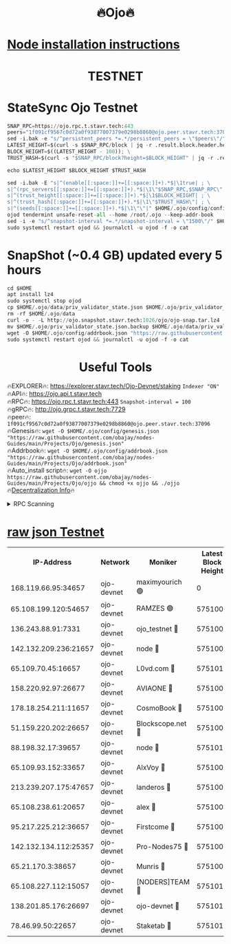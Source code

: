 <h1 align="center"> 🔥Ojo🔥</h1>

[Node installation instructions](https://github.com/obajay/nodes-Guides/tree/main/Projects/Ojo)
=

<h1 align="center"> TESTNET</h1>

# StateSync Ojo Testnet
```python
SNAP_RPC=https://ojo.rpc.t.stavr.tech:443
peers="1f091cf9567c0d72a0f93877007379e0298b8860@ojo.peer.stavr.tech:37096"
sed -i.bak -e "s/^persistent_peers *=.*/persistent_peers = \"$peers\"/" $HOME/.ojo/config/config.toml
LATEST_HEIGHT=$(curl -s $SNAP_RPC/block | jq -r .result.block.header.height); \
BLOCK_HEIGHT=$((LATEST_HEIGHT - 100)); \
TRUST_HASH=$(curl -s "$SNAP_RPC/block?height=$BLOCK_HEIGHT" | jq -r .result.block_id.hash)

echo $LATEST_HEIGHT $BLOCK_HEIGHT $TRUST_HASH

sed -i.bak -E "s|^(enable[[:space:]]+=[[:space:]]+).*$|\1true| ; \
s|^(rpc_servers[[:space:]]+=[[:space:]]+).*$|\1\"$SNAP_RPC,$SNAP_RPC\"| ; \
s|^(trust_height[[:space:]]+=[[:space:]]+).*$|\1$BLOCK_HEIGHT| ; \
s|^(trust_hash[[:space:]]+=[[:space:]]+).*$|\1\"$TRUST_HASH\"| ; \
s|^(seeds[[:space:]]+=[[:space:]]+).*$|\1\"\"|" $HOME/.ojo/config/config.toml
ojod tendermint unsafe-reset-all --home /root/.ojo --keep-addr-book
sed -i -e "s/^snapshot-interval *=.*/snapshot-interval = \"1500\"/" $HOME/.ojo/config/app.toml
sudo systemctl restart ojod && journalctl -u ojod -f -o cat
```
# SnapShot (~0.4 GB) updated every 5 hours
```python
cd $HOME
apt install lz4
sudo systemctl stop ojod
cp $HOME/.ojo/data/priv_validator_state.json $HOME/.ojo/priv_validator_state.json.backup
rm -rf $HOME/.ojo/data
curl -o - -L http://ojo.snapshot.stavr.tech:1026/ojo/ojo-snap.tar.lz4 | lz4 -c -d - | tar -x -C $HOME/.ojo --strip-components 2
mv $HOME/.ojo/priv_validator_state.json.backup $HOME/.ojo/data/priv_validator_state.json
wget -O $HOME/.ojo/config/addrbook.json "https://raw.githubusercontent.com/obajay/nodes-Guides/main/Projects/Ojo/addrbook.json"
sudo systemctl restart ojod && journalctl -u ojod -f -o cat
```
 <h1 align="center"> Useful Tools</h1>

🔥EXPLORER🔥:        https://explorer.stavr.tech/Ojo-Devnet/staking        `Indexer "ON"` \
🔥API🔥:                     https://ojo.api.t.stavr.tech \
🔥RPC🔥:                    https://ojo.rpc.t.stavr.tech:443              `Snapshot-interval = 100` \
🔥gRPC🔥:                  http://ojo.grpc.t.stavr.tech:7729 \
🔥peer🔥:                   `1f091cf9567c0d72a0f93877007379e0298b8860@ojo.peer.stavr.tech:37096` \
🔥Genesis🔥:    ```wget -O $HOME/.ojo/config/genesis.json "https://raw.githubusercontent.com/obajay/nodes-Guides/main/Projects/Ojo/genesis.json"``` \
🔥Addrbook🔥:    ```wget -O $HOME/.ojo/config/addrbook.json "https://raw.githubusercontent.com/obajay/nodes-Guides/main/Projects/Ojo/addrbook.json"``` \
🔥Auto_install script🔥: ```wget -O ojjo https://raw.githubusercontent.com/obajay/nodes-Guides/main/Projects/Ojo/ojjo && chmod +x ojjo && ./ojjo``` \
🔥[Decentralization Info](https://github.com/obajay/StateSync-snapshots/tree/main/Projects/Ojo/Decentralization)🔥



<details>
<summary>RPC Scanning</summary>

<h2 align="center"> We scan nodes in real time every 4 hours. And we provide the final result of RPC endpoints.
We cannot influence the operation of these nodes in any way. </h2>


```python
If Voting Power is higher than 0 --> then the Node is a validator of the network and may be subject to attack and be a potential threat to the chain.
```
```python
We marked such validators with a red symbol
```

</details>

[raw json Testnet](https://rpc-check.ojot.stavr.tech/ojot/rpc-ojot-result.json)
=


<table><tr><th>IP-Address</th><th>Network</th><th>Moniker</th><th>Latest Block Height</th><th>Earliest Block Height</th><th>Catching Up</th><th>Tx Index</th><th>Voting Power</th><th>Scan Time</th></tr><tr><td>168.119.66.95:34657</td><td>ojo-devnet</td><td>maximyourich 🟢</td><td>0</td><td>0</td><td>False</td><td>on</td><td>0</td><td>2024-03-06T06:26:54.383781262UTC</td></tr><tr><td>65.108.199.120:54657</td><td>ojo-devnet</td><td>RAMZES 🟢</td><td>5751005</td><td>306156</td><td>False</td><td>on</td><td>0</td><td>2024-03-06T06:26:54.095497259UTC</td></tr><tr><td>136.243.88.91:7331</td><td>ojo-devnet</td><td>ojo_testnet 🔴</td><td>5751000</td><td>308845</td><td>False</td><td>on</td><td>1000</td><td>2024-03-06T06:27:01.921090202UTC</td></tr><tr><td>142.132.209.236:21657</td><td>ojo-devnet</td><td>node 🔴</td><td>5751009</td><td>350001</td><td>False</td><td>on</td><td>1999</td><td>2024-03-06T06:27:13.147214394UTC</td></tr><tr><td>65.109.70.45:16657</td><td>ojo-devnet</td><td>L0vd.com 🔴</td><td>5751010</td><td>695918</td><td>False</td><td>off</td><td>998</td><td>2024-03-06T06:27:20.944341486UTC</td></tr><tr><td>158.220.92.97:26677</td><td>ojo-devnet</td><td>AVIAONE 🔴</td><td>5751008</td><td>2754001</td><td>False</td><td>on</td><td>19926</td><td>2024-03-06T06:27:10.367167750UTC</td></tr><tr><td>178.18.254.211:11657</td><td>ojo-devnet</td><td>CosmoBook 🔴</td><td>5751009</td><td>4392001</td><td>False</td><td>off</td><td>1047</td><td>2024-03-06T06:27:15.521859097UTC</td></tr><tr><td>51.159.220.202:26657</td><td>ojo-devnet</td><td>Blockscope.net 🔴</td><td>5751005</td><td>4425001</td><td>False</td><td>on</td><td>2025</td><td>2024-03-06T06:26:53.478656708UTC</td></tr><tr><td>88.198.32.17:39657</td><td>ojo-devnet</td><td>node 🔴</td><td>5751010</td><td>4710001</td><td>False</td><td>on</td><td>103556</td><td>2024-03-06T06:27:17.758910476UTC</td></tr><tr><td>65.109.93.152:33657</td><td>ojo-devnet</td><td>AlxVoy 🔴</td><td>5751009</td><td>4943001</td><td>False</td><td>on</td><td>4491415</td><td>2024-03-06T06:27:12.949070040UTC</td></tr><tr><td>213.239.207.175:47657</td><td>ojo-devnet</td><td>landeros 🔴</td><td>5751008</td><td>4967924</td><td>False</td><td>off</td><td>11083</td><td>2024-03-06T06:27:10.576852663UTC</td></tr><tr><td>65.108.238.61:20657</td><td>ojo-devnet</td><td>alex 🔴</td><td>5751005</td><td>5131001</td><td>False</td><td>on</td><td>11359</td><td>2024-03-06T06:26:53.776170572UTC</td></tr><tr><td>95.217.225.212:36657</td><td>ojo-devnet</td><td>Firstcome 🔴</td><td>5751006</td><td>5251946</td><td>False</td><td>on</td><td>13566</td><td>2024-03-06T06:26:59.647892665UTC</td></tr><tr><td>142.132.134.112:25357</td><td>ojo-devnet</td><td>Pro-Nodes75 🔴</td><td>5751006</td><td>5651006</td><td>False</td><td>on</td><td>24651</td><td>2024-03-06T06:26:56.978204323UTC</td></tr><tr><td>65.21.170.3:38657</td><td>ojo-devnet</td><td>Munris 🔴</td><td>5751006</td><td>5651006</td><td>False</td><td>off</td><td>20123</td><td>2024-03-06T06:26:59.332770518UTC</td></tr><tr><td>65.108.227.112:15057</td><td>ojo-devnet</td><td>[NODERS]TEAM 🔴</td><td>5751010</td><td>5651010</td><td>False</td><td>off</td><td>9999</td><td>2024-03-06T06:27:20.336668731UTC</td></tr><tr><td>138.201.85.176:26697</td><td>ojo-devnet</td><td>ojo-devnet 🔴</td><td>5751010</td><td>5651010</td><td>False</td><td>on</td><td>1000024000</td><td>2024-03-06T06:27:20.632240737UTC</td></tr><tr><td>78.46.99.50:22657</td><td>ojo-devnet</td><td>Staketab 🔴</td><td>5751010</td><td>5668501</td><td>False</td><td>on</td><td>1276</td><td>2024-03-06T06:27:21.172145397UTC</td></tr></table>
